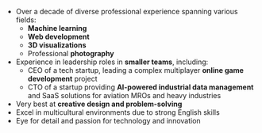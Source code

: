- Over a decade of diverse professional experience spanning various fields:
  - **Machine learning**
  - **Web development**
  - **3D visualizations**
  - Professional **photography**
- Experience in leadership roles in **smaller teams**, including:
  - CEO of a tech startup, leading a complex multiplayer **online game development** project
  - CTO of a startup providing **AI-powered industrial data management** and SaaS solutions for aviation MROs and heavy industries
- Very best at **creative design and problem-solving**
- Excel in multicultural environments due to strong English skills
- Eye for detail and passion for technology and innovation
